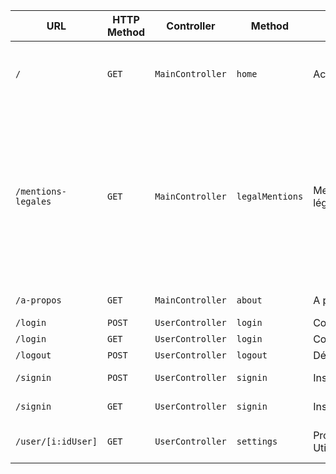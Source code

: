 | URL | HTTP Method | Controller | Method | Title | Content | Comment |
|--|--|--|--|--|--|--|
| `/` | `GET` | `MainController` | `home` | Accueil | Presentation and fonctionalities of the application | - |
| `/mentions-legales` | `GET` | `MainController` | `legalMentions` | Mentions légales | A long text which is never read, Privacy policies, Abuse or complaints contact information, Terms and conditions of use, Copyrights notice |  |
| `/a-propos` | `GET` | `MainController` | `about` | A propos | About the team | - |
| `/login` | `POST` | `UserController` | `login` | Connexion | User loging | - |
| `/login` | `GET` | `UserController` | `login` | Connexion | User loging | - |
| `/logout` | `POST` | `UserController` | `logout` | Déconnexion | User logout | - |
| `/signin` | `POST` | `UserController` | `signin` | Inscription | User inscription | - |
| `/signin` | `GET` | `UserController` | `signin` | Inscription | User inscription | - |
| `/user/[i:idUser]` | `GET` | `UserController` | `settings` | Profil Utilisateur | User profil | idUser is the id of the user |
